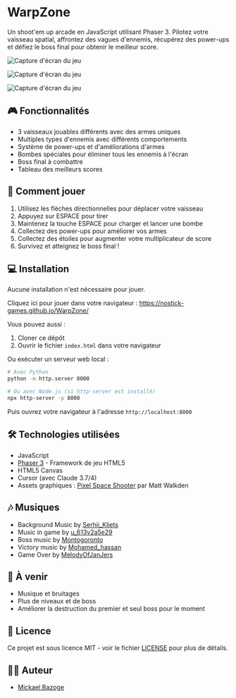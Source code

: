 # WarpZone

Un shoot'em up arcade en JavaScript utilisant Phaser 3. Pilotez votre vaisseau spatial, affrontez des vagues d'ennemis, récupérez des power-ups et défiez le boss final pour obtenir le meilleur score.

![Capture d'écran du jeu](/screenshots/screen1.jpg)

![Capture d'écran du jeu](/screenshots/screen2.jpg)

![Capture d'écran du jeu](/screenshots/screen3.jpg)

## 🎮 Fonctionnalités

- 3 vaisseaux jouables différents avec des armes uniques
- Multiples types d'ennemis avec différents comportements
- Système de power-ups et d'améliorations d'armes
- Bombes spéciales pour éliminer tous les ennemis à l'écran
- Boss final à combattre
- Tableau des meilleurs scores

## 🚀 Comment jouer

1. Utilisez les flèches directionnelles pour déplacer votre vaisseau
2. Appuyez sur ESPACE pour tirer
3. Maintenez la touche ESPACE pour charger et lancer une bombe
4. Collectez des power-ups pour améliorer vos armes
5. Collectez des étoiles pour augmenter votre multiplicateur de score
6. Survivez et atteignez le boss final !

## 💻 Installation

Aucune installation n'est nécessaire pour jouer. 

Cliquez ici pour jouer dans votre navigateur : https://nostick-games.github.io/WarpZone/

Vous pouvez aussi :

1. Cloner ce dépôt
2. Ouvrir le fichier `index.html` dans votre navigateur

Ou exécuter un serveur web local :

```bash
# Avec Python
python -m http.server 8000

# Ou avec Node.js (si http-server est installé)
npx http-server -p 8000
```

Puis ouvrez votre navigateur à l'adresse `http://localhost:8000`

## 🛠️ Technologies utilisées

- JavaScript
- [Phaser 3](https://phaser.io/phaser3) - Framework de jeu HTML5
- HTML5 Canvas
- Cursor (avec Claude 3.7/4)
- Assets graphiques : [Pixel Space Shooter](https://mattwalkden.itch.io/space-shooter) par Matt Walkden

## 🎶 Musiques

- Background Music by [Serhii_Kliets](https://pixabay.com/users/serhii_kliets-36514165/)
- Music in game by [u_613v2a5e29](https://pixabay.com/users/u_613v2a5e29-46648053/)
- Boss music by [Montogoronto](https://pixabay.com/users/montogoronto-34345685/)
- Victory music by [Mohamed_hassan](https://pixabay.com/users/mohamed_hassan-5229782/)
- Game Over by [MelodyOfJanJers](https://pixabay.com/users/melodyofjanjers-36752802/)

## 🎯 À venir

- Musique et bruitages
- Plus de niveaux et de boss
- Améliorer la destruction du premier et seul boss pour le moment

## 📝 Licence

Ce projet est sous licence MIT - voir le fichier [LICENSE](LICENSE) pour plus de détails.

## 👨‍💻 Auteur

- [Mickael Bazoge](https://github.com/votre-username) 
